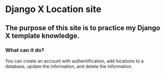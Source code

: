 # Django X Location site

## The purpose of this site is to practice my Django X template knowledge.

### What can it do?
You can create an account with authentification, add locations to a database, update the information, and delete the information.
